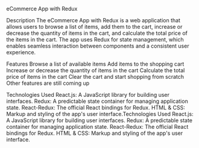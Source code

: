 eCommerce App with Redux

Description
The eCommerce App with Redux is a web application that allows users to browse a list of items, add them to the cart, increase or decrease the quantity of items in the cart, and calculate the total price of the items in the cart. The app uses Redux for state management, which enables seamless interaction between components and a consistent user experience.

Features
Browse a list of available items
Add items to the shopping cart
Increase or decrease the quantity of items in the cart
Calculate the total price of items in the cart
Clear the cart and start shopping from scratch
Other features are still coming up

Technologies Used
React.js: A JavaScript library for building user interfaces.
Redux: A predictable state container for managing application state.
React-Redux: The official React bindings for Redux.
HTML & CSS: Markup and styling of the app's user interface.Technologies Used
React.js: A JavaScript library for building user interfaces.
Redux: A predictable state container for managing application state.
React-Redux: The official React bindings for Redux.
HTML & CSS: Markup and styling of the app's user interface.
